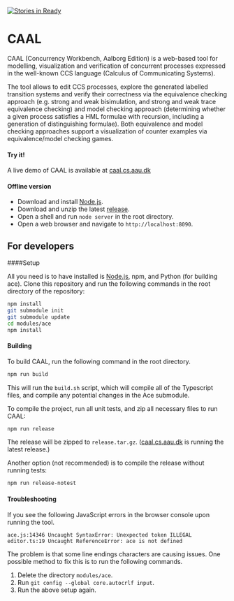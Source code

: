 [![Stories in Ready](https://badge.waffle.io/caal/caal.svg?label=ready&title=Ready)](http://waffle.io/caal/caal)
# CAAL

CAAL (Concurrency Workbench, Aalborg Edition) is a web-based tool for modelling, visualization and verification of concurrent processes expressed in the well-known CCS language (Calculus of Communicating Systems).

The tool allows to edit CCS processes, explore the generated labelled transition systems and verify their correctness via the equivalence checking approach (e.g. strong and weak bisimulation, and strong and weak trace equivalence checking) and model checking approach (determining whether a given process satisfies a HML formulae with recursion, including a generation of distinguishing formulae). Both equivalence and model checking approaches support a visualization of counter examples via equivalence/model checking games.

#### Try it!

A live demo of CAAL is available at [caal.cs.aau.dk](http://caal.cs.aau.dk/)

#### Offline version

- Download and install [Node.js](http://nodejs.org/).
- Download and unzip the latest [release](http://caal.cs.aau.dk/release.tar.gz).
- Open a shell and run ```node server``` in the root directory.
- Open a web browser and navigate to ```http://localhost:8090```.

## For developers

####Setup

All you need is to have installed is [Node.js](http://nodejs.org/), npm, and Python (for building ace).
Clone this repository and run the following commands in the root directory of the repository:
```bash
npm install
git submodule init
git submodule update
cd modules/ace
npm install
```

#### Building

To build CAAL, run the following command in the root directory.

```bash
npm run build
```
This will run the ``` build.sh ``` script, which will compile all of the Typescript files, and compile any potential changes in the Ace submodule.


To compile the project, run all unit tests, and zip all necessary files to run CAAL:
```bash
npm run release
```
The release will be zipped to ```release.tar.gz```. ([caal.cs.aau.dk](http://caal.cs.aau.dk/) is running the latest release.)

Another option (not recommended) is to compile the release without running tests:
```bash
npm run release-notest
```

#### Troubleshooting

If you see the following JavaScript errors in the browser console upon running the tool.
```
ace.js:14346 Uncaught SyntaxError: Unexpected token ILLEGAL
editor.ts:19 Uncaught ReferenceError: ace is not defined
```
The problem is that some line endings characters are causing issues. One possible method to fix this is to run the following commands.

1. Delete the directory ``` modules/ace ```.
2. Run ```git config --global core.autocrlf input```.
3. Run the above setup again.

